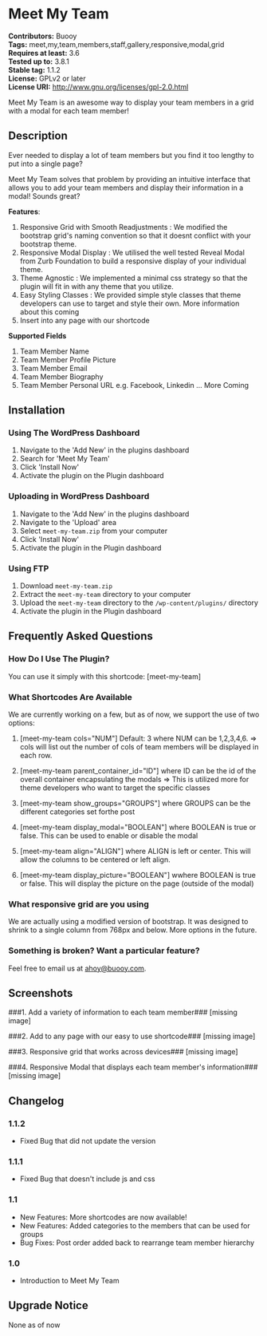 # Meet My Team #
**Contributors:** Buooy  
**Tags:** meet,my,team,members,staff,gallery,responsive,modal,grid  
**Requires at least:** 3.6  
**Tested up to:** 3.8.1  
**Stable tag:** 1.1.2  
**License:** GPLv2 or later  
**License URI:** http://www.gnu.org/licenses/gpl-2.0.html  

Meet My Team is an awesome way to display your team members in a grid with a modal for each team member!

## Description ##
Ever needed to display a lot of team members but you find it too lengthy to put into a single page? 

Meet My Team solves that problem by providing an intuitive interface that allows you to add your team members and display their information in a modal! Sounds great?

**Features**:
1. Responsive Grid with Smooth Readjustments : We modified the bootstrap grid's naming convention so that it doesnt conflict with your bootstrap theme.
2. Responsive Modal Display : We utilised the well tested Reveal Modal from Zurb Foundation to build a responsive display of your individual theme.
3. Theme Agnostic : We implemented a minimal css strategy so that the plugin will fit in with any theme that you utilize.
4. Easy Styling Classes : We provided simple style classes that theme developers can use to target and style their own. More information about this coming
5. Insert into any page with our shortcode

**Supported Fields**
1. Team Member Name
2. Team Member Profile Picture
3. Team Member Email
4. Team Member Biography
5. Team Member Personal URL e.g. Facebook, Linkedin
... More Coming

## Installation ##

### Using The WordPress Dashboard ###

1. Navigate to the 'Add New' in the plugins dashboard
2. Search for 'Meet My Team'
3. Click 'Install Now'
4. Activate the plugin on the Plugin dashboard

### Uploading in WordPress Dashboard ###

1. Navigate to the 'Add New' in the plugins dashboard
2. Navigate to the 'Upload' area
3. Select `meet-my-team.zip` from your computer
4. Click 'Install Now'
5. Activate the plugin in the Plugin dashboard

### Using FTP ###

1. Download `meet-my-team.zip`
2. Extract the `meet-my-team` directory to your computer
3. Upload the `meet-my-team` directory to the `/wp-content/plugins/` directory
4. Activate the plugin in the Plugin dashboard


## Frequently Asked Questions ##

### How Do I Use The Plugin? ###

You can use it simply with this shortcode: [meet-my-team]

### What Shortcodes Are Available ###

We are currently working on a few, but as of now, we support the use of two options:

1. [meet-my-team cols="NUM"] Default: 3 where NUM can be 1,2,3,4,6. => cols will list out the number of cols of team members will be displayed in each row.

2. [meet-my-team parent_container_id="ID"] where ID can be the id of the overall container encapsulating the modals  => This is utilized more for theme developers who want to target the specific classes

3. [meet-my-team show_groups="GROUPS"] where GROUPS can be the different categories set forthe post

4. [meet-my-team display_modal="BOOLEAN"] where BOOLEAN is true or false. This can be used to enable or disable the modal

5. [meet-my-team align="ALIGN"] where ALIGN is left or center. This will allow the columns to be centered or left align.

6. [meet-my-team display_picture="BOOLEAN"] wwhere BOOLEAN is true or false. This will display the picture on the page (outside of the modal)


### What responsive grid are you using ###

We are actually using a modified version of bootstrap. It was designed to shrink to a single column from 768px and below. More options in the future.

### Something is broken? Want a particular feature? ###

Feel free to email us at ahoy@buooy.com.


## Screenshots ##

###1. Add a variety of information to each team member###
[missing image]

###2. Add to any page with our easy to use shortcode###
[missing image]

###3. Responsive grid that works across devices###
[missing image]

###4. Responsive Modal that displays each team member's information###
[missing image]


## Changelog ##

### 1.1.2 ###
* Fixed Bug that did not update the version

### 1.1.1 ###
* Fixed Bug that doesn't include js and css

### 1.1 ###
* New Features: More shortcodes are now available!
* New Features: Added categories to the members that can be used for groups
* Bug Fixes: Post order added back to rearrange team member hierarchy

### 1.0 ###
* Introduction to Meet My Team

## Upgrade Notice ##

None as of now